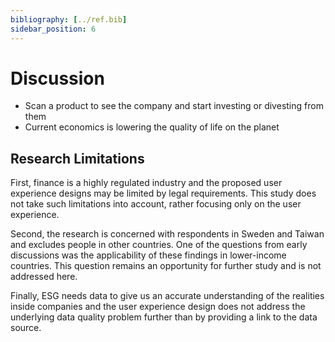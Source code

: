 ```yaml
---
bibliography: [../ref.bib]
sidebar_position: 6
---
```


# Discussion

- Scan a product to see the company and start investing or divesting from them
- Current economics is lowering the quality of life on the planet

## Research Limitations
First, finance is a highly regulated industry and the proposed user experience designs may be limited by legal requirements. This study does not take such limitations into account, rather focusing only on the user experience.

Second, the research is concerned with respondents in Sweden and Taiwan and excludes people in other countries. One of the questions from early discussions was the applicability of these findings in lower-income countries. This question remains an opportunity for further study and is not addressed here.

Finally, ESG needs data to give us an accurate understanding of the realities inside companies and the user experience design does not address the underlying data quality problem further than by providing a link to the data source.


